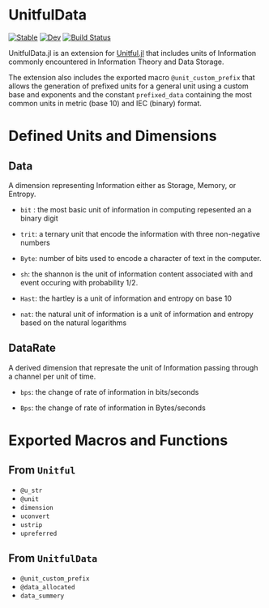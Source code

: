 # UnitfulData

[![Stable](https://img.shields.io/badge/docs-stable-blue.svg)](https://uriele.github.io/UnitfulData.jl/stable/)
[![Dev](https://img.shields.io/badge/docs-dev-blue.svg)](https://uriele.github.io/UnitfulData.jl/dev/)
[![Build Status](https://github.com/uriele/UnitfulData.jl/actions/workflows/CI.yml/badge.svg?branch=master)](https://github.com/uriele/UnitfulData.jl/actions/workflows/CI.yml?query=branch%3Amaster)

UnitfulData.jl is an extension for [Unitful.jl](https://github.com/PainterQubits/Unitful.jl) that includes units of Information commonly encountered in Information Theory and Data Storage.

The extension also includes the exported macro `@unit_custom_prefix` that allows the generation of prefixed units for a general unit using a custom base and exponents and the constant `prefixed_data` containing the most common units in metric (base 10) and IEC (binary) format.

# Defined Units and Dimensions

## Data
A dimension representing Information either as Storage, Memory, or Entropy. 

- `bit` : the most basic unit of information in computing repesented an a binary digit

- `trit`: a ternary unit that encode the information with three non-negative numbers

- `Byte`: number of bits used to encode a character of text in the computer.

- `sh`: the shannon is the unit of information content associated with and event occuring with probability 1/2. 

- `Hast`: the hartley is a unit of information and entropy on base 10

- `nat`: the natural unit of information is a unit of information and entropy based on the natural logarithms

## DataRate
A derived dimension that represate the unit of Information passing through a channel per unit of time.

- `bps`: the change of rate of information in bits/seconds

- `Bps`: the change of rate of information in Bytes/seconds

# Exported Macros and Functions

## From `Unitful`

- `@u_str`
- `@unit`
- `dimension`
- `uconvert`
- `ustrip`
- `upreferred`

## From `UnitfulData`

- `@unit_custom_prefix`
- `@data_allocated`
- `data_summery`
